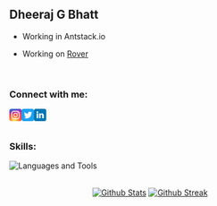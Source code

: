 ## Dheeraj G Bhatt



-  Working in Antstack.io 

-  Working on [Rover](https://rover.antstack.com/)

<br>

### Connect with me:


[<img align="left" width="22" alt="Instagram" src="https://raw.githubusercontent.com/edent/SuperTinyIcons/master/images/svg/instagram.svg">](https://www.instagram.com/dheerajgbhat)

[<img align="left" width="22" alt="Twitter" src="https://raw.githubusercontent.com/edent/SuperTinyIcons/master/images/svg/twitter.svg">](https://twitter.com/DheerajGBhatt96)

[<img align="left" width="22" alt="LinkedIn" src="https://raw.githubusercontent.com/edent/SuperTinyIcons/master/images/svg/linkedin.svg">](https://www.linkedin.com/in/dheeraj-g-bhatt-85023a130)

<br>

<br>




### Skills:

![Languages and Tools](https://skillicons.dev/icons?i=js,ts,aws,dynamodb,mysql,py,django,git,github,githubactions,vscode,nodejs,java,go)
<br>
<br>


<p align="center">
    <a href="https://github.com/DheerajGBhatt"><img width="48%" alt="Github Stats" src="https://github-readme-stats.vercel.app/api?username=DheerajGBhatt&theme=dark&show_icons=true&hide_border=true"></a>
    <a href="https://github.com/DheerajGBhatt"><img width="48%" alt="Github Streak" src="https://github-readme-streak-stats.herokuapp.com?user=DheerajGBhatt&theme=dark&hide_border=true"></a>
</p>

